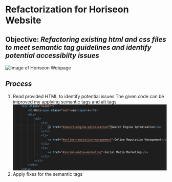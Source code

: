 # Refactorization for Horiseon Website
## Objective: *Refactoring existing html and css files to _meet semantic tag guidelines_ and _identify potential accessibilty issues_*
![Image of Horiseon Webpage](assets/images/screenshot.png)
## *Process*
1.  Read provided HTML to identify potential issues
The given code can be improved my applying semantic tags and alt tags
![Image of code that do not satisfy guidelines](assets/images/code-err-snip.png)
2.  Apply fixes for the semantic tags

